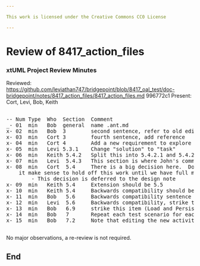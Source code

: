 ```yaml
---

This work is licensed under the Creative Commons CC0 License

---
```


# Review of 8417_action_files   
### xtUML Project Review Minutes

Reviewed: https://github.com/leviathan747/bridgepoint/blob/8417_oal_test/doc-bridgepoint/notes/8417_action_files/8417_action_files.md  996772c1 
Present:  Cort, Levi, Bob, Keith

<pre>

-- Num Type  Who  Section  Comment
_- 01  min   Bob  general  name .ant.md
x- 02  min   Bob  3        second sentence, refer to old editor work, multi-buffer editor work
x- 03  min   Cort 3        fourth sentence, add reference
x- 04  min   Cort 4        Add a new requirement to explore during the design phase to explore if partial model upgrade is supported or if we require a whole model to be converted
x- 05  min   Levi 5.3.1    Change "solution" to "task"
x- 06  min   Keith 5.4.2   Split this into 5.4.2.1 and 5.4.2.2
x- 07  min   Levi  5.4.3   This section is where John's comment about the signature editor comes into play
x- 08  min   Cort  5.4     There is a big decision here.  Do we want to do the proposed work as a baby step or does
    it make sense to hold off this work until we have full multi-buffer editor (perhaps with function signatures)?
        - This decision is deferred to the design note
x- 09  min   Keith 5.4     Extension should be 5.5
x- 10  min   Keith 5.4     Backwards compatibility should be 5.6
x- 11  min   Bob   5.6     Backwards compatibility sentence 3, reword
x- 12  min   Levi  5.6     Backwards compatibility, strike the "Completely removing ..." line
x- 13  min   Bob   6.9     strike this item (Load and Persist fulfills this role)
x- 14  min   Bob   7       Repeat each test scenario for each action home
x- 15  min   Bob   7.2     Note that editing the new activity only changes the new activity and doesn't touch the old one

</pre>
   
No major observations, a re-review is not required.


End
---
